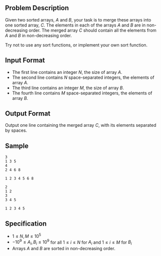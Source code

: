 ## Problem Description

Given two sorted arrays, $A$ and $B$, your task is to merge these arrays into one sorted array, $C$. The elements in each of the arrays $A$ and $B$ are in non-decreasing order. The merged array $C$ should contain all the elements from $A$ and $B$ in non-decreasing order.

Try not to use any sort functions, or implement your own sort function.

## Input Format

- The first line contains an integer $N$, the size of array $A$.
- The second line contains $N$ space-separated integers, the elements of array $A$.
- The third line contains an integer $M$, the size of array $B$.
- The fourth line contains $M$ space-separated integers, the elements of array $B$.

## Output Format

Output one line containing the merged array $C$, with its elements separated by spaces.

## Sample
```input1
3
1 3 5
4
2 4 6 8
```

```output1
1 2 3 4 5 6 8
```

```input2
2
1 2
3
3 4 5
```

```output2
1 2 3 4 5
```

## Specification
- $1 \leq N, M \leq 10^5$
- $-10^9 \leq A_i, B_i \leq 10^9$ for all $1 \leq i \leq N$ for $A_i$ and $1 \leq i \leq M$ for $B_i$
- Arrays $A$ and $B$ are sorted in non-decreasing order.

